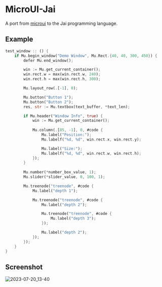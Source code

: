 # MicroUI-Jai

A port from [microui](https://github.com/rxi/microui) to the Jai programming language.

## Example

```rust
test_window :: () {
    if Mu.begin_window("Demo Window", Mu.Rect.{40, 40, 300, 450}) {
        defer Mu.end_window();

        win := Mu.get_current_container();
        win.rect.w = max(win.rect.w, 240);
        win.rect.h = max(win.rect.h, 300);

        Mu.layout_row(.[-1], 0);

        Mu.button("Button 1");
        Mu.button("Button 2");
        res, str := Mu.textbox(text_buffer, *text_len);

        if Mu.header("Window Info", true) {
            win := Mu.get_current_container();
            
            Mu.column(.[85, -1], 0, #code {
                Mu.label("Position:");
                Mu.labelf("%d, %d", win.rect.x, win.rect.y);

                Mu.label("Size:");
                Mu.labelf("%d, %d", win.rect.w, win.rect.h);
            });
        }
        
        Mu.number(*number_box_value, 1);
        Mu.slider(*slider_value, 0, 100, 1);

        Mu.treenode("treenode", #code {
            Mu.label("depth 1");

            Mu.treenode("treenode", #code {
                Mu.label("depth 2");

                Mu.treenode("treenode", #code {
                    Mu.label("depth 3");
                });

                Mu.label("depth 2");
            });
        });
    }
}
```

## Screenshot
![2023-07-20_13-40](https://github.com/SamuelDeboni/Microui-Jai/assets/23066049/4bfc5e3b-6188-4c67-9c49-a8398c2d042a)
